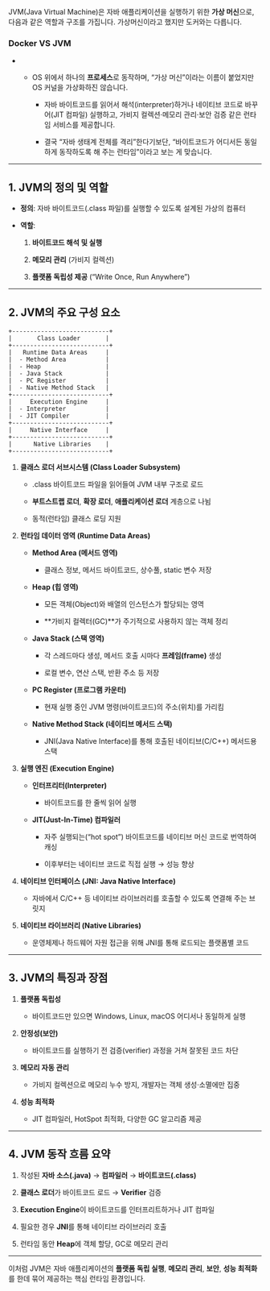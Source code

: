 JVM(Java Virtual Machine)은 자바 애플리케이션을 실행하기 위한 **가상 머신**으로, 다음과 같은 역할과 구조를 가집니다.
가상머신이라고 했지만 도커와는 다릅니다. 
### Docker VS JVM
- - OS 위에서 하나의 **프로세스**로 동작하며, “가상 머신”이라는 이름이 붙었지만 OS 커널을 가상화하진 않습니다.
        
    - 자바 바이트코드를 읽어서 해석(interpreter)하거나 네이티브 코드로 바꾸어(JIT 컴파일) 실행하고, 가비지 컬렉션·메모리 관리·보안 검증 같은 런타임 서비스를 제공합니다.
        
    - 결국 “자바 생태계 전체를 격리”한다기보단, “바이트코드가 어디서든 동일하게 동작하도록 해 주는 런타임”이라고 보는 게 맞습니다.

---

## **1. JVM의 정의 및 역할**

- **정의**: 자바 바이트코드(.class 파일)를 실행할 수 있도록 설계된 가상의 컴퓨터
    
- **역할**:
    
    1. **바이트코드 해석 및 실행**
        
    2. **메모리 관리** (가비지 컬렉션)
        
    3. **플랫폼 독립성 제공** (“Write Once, Run Anywhere”)
        
    

---

## **2. JVM의 주요 구성 요소**

```
+---------------------------+
|       Class Loader       |
+---------------------------+
|   Runtime Data Areas     |
|  - Method Area           |
|  - Heap                  |
|  - Java Stack            |
|  - PC Register           |
|  - Native Method Stack   |
+---------------------------+
|     Execution Engine     |
|  - Interpreter           |
|  - JIT Compiler          |
+---------------------------+
|     Native Interface     |
+---------------------------+
|      Native Libraries    |
+---------------------------+
```

1. **클래스 로더 서브시스템 (Class Loader Subsystem)**
    
    - .class 바이트코드 파일을 읽어들여 JVM 내부 구조로 로드
        
    - **부트스트랩 로더**, **확장 로더**, **애플리케이션 로더** 계층으로 나뉨
        
    - 동적(런타임) 클래스 로딩 지원
        
    
2. **런타임 데이터 영역 (Runtime Data Areas)**
    
    - **Method Area (메서드 영역)**
        
        - 클래스 정보, 메서드 바이트코드, 상수풀, static 변수 저장
            
        
    - **Heap (힙 영역)**
        
        - 모든 객체(Object)와 배열의 인스턴스가 할당되는 영역
            
        - **가비지 컬렉터(GC)**가 주기적으로 사용하지 않는 객체 정리
            
        
    - **Java Stack (스택 영역)**
        
        - 각 스레드마다 생성, 메서드 호출 시마다 **프레임(frame)** 생성
            
        - 로컬 변수, 연산 스택, 반환 주소 등 저장
            
        
    - **PC Register (프로그램 카운터)**
        
        - 현재 실행 중인 JVM 명령(바이트코드)의 주소(위치)를 가리킴
            
        
    - **Native Method Stack (네이티브 메서드 스택)**
        
        - JNI(Java Native Interface)를 통해 호출된 네이티브(C/C++) 메서드용 스택
            
        
    
3. **실행 엔진 (Execution Engine)**
    
    - **인터프리터(Interpreter)**
        
        - 바이트코드를 한 줄씩 읽어 실행
            
        
    - **JIT(Just-In-Time) 컴파일러**
        
        - 자주 실행되는(“hot spot”) 바이트코드를 네이티브 머신 코드로 번역하여 캐싱
            
        - 이후부터는 네이티브 코드로 직접 실행 → 성능 향상
            
        
    
4. **네이티브 인터페이스 (JNI: Java Native Interface)**
    
    - 자바에서 C/C++ 등 네이티브 라이브러리를 호출할 수 있도록 연결해 주는 브릿지
        
    
5. **네이티브 라이브러리 (Native Libraries)**
    
    - 운영체제나 하드웨어 자원 접근을 위해 JNI를 통해 로드되는 플랫폼별 코드
        
    

---

## **3. JVM의 특징과 장점**

1. **플랫폼 독립성**
    
    - 바이트코드만 있으면 Windows, Linux, macOS 어디서나 동일하게 실행
        
    
2. **안정성(보안)**
    
    - 바이트코드를 실행하기 전 검증(verifier) 과정을 거쳐 잘못된 코드 차단
        
    
3. **메모리 자동 관리**
    
    - 가비지 컬렉션으로 메모리 누수 방지, 개발자는 객체 생성·소멸에만 집중
        
    
4. **성능 최적화**
    
    - JIT 컴파일러, HotSpot 최적화, 다양한 GC 알고리즘 제공
        
    

---

## **4. JVM 동작 흐름 요약**

1. 작성된 **자바 소스(.java)** → **컴파일러** → **바이트코드(.class)**
    
2. **클래스 로더**가 바이트코드 로드 → **Verifier** 검증
    
3. **Execution Engine**이 바이트코드를 인터프리트하거나 JIT 컴파일
    
4. 필요한 경우 **JNI**를 통해 네이티브 라이브러리 호출
    
5. 런타임 동안 **Heap**에 객체 할당, GC로 메모리 관리
    

---

이처럼 JVM은 자바 애플리케이션의 **플랫폼 독립 실행**, **메모리 관리**, **보안**, **성능 최적화**를 한데 묶어 제공하는 핵심 런타임 환경입니다.